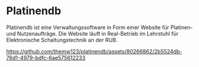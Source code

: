 # Platinendb

Platinendb ist eine Verwaltungssoftware in Form einer Website für Platinen- und Nutzenaufträge. Die Website läuft in Real-Betrieb im Lehrstuhl für Elektronische Schaltungstechnik an der RUB.



https://github.com/themw123/platinendb/assets/80266862/2b5524db-76d1-4979-bdfc-6ae575612233

